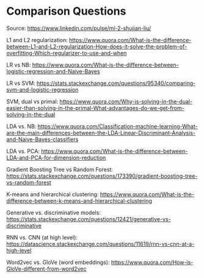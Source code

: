 Comparison Questions
===

Source: https://www.linkedin.com/pulse/ml-2-shujian-liu/

L1 and L2 regularization: https://www.quora.com/What-is-the-difference-between-L1-and-L2-regularization-How-does-it-solve-the-problem-of-overfitting-Which-regularizer-to-use-and-when

LR vs NB: https://www.quora.com/What-is-the-difference-between-logistic-regression-and-Naive-Bayes

LR vs SVM: https://stats.stackexchange.com/questions/95340/comparing-svm-and-logistic-regression

SVM, dual vs primal: https://www.quora.com/Why-is-solving-in-the-dual-easier-than-solving-in-the-primal-What-advantages-do-we-get-from-solving-in-the-dual 

LDA vs. NB: https://www.quora.com/Classification-machine-learning-What-are-the-main-differences-between-the-LDA-Linear-Discriminant-Analysis-and-Naive-Bayes-classifiers

LDA vs. PCA: https://www.quora.com/What-is-the-difference-between-LDA-and-PCA-for-dimension-reduction

Gradient Boosting Tree vs Random Forest: https://stats.stackexchange.com/questions/173390/gradient-boosting-tree-vs-random-forest

K-means and hierarchical clustering: https://www.quora.com/What-is-the-difference-between-k-means-and-hierarchical-clustering

Generative vs. discriminative models: https://stats.stackexchange.com/questions/12421/generative-vs-discriminative

RNN vs. CNN (at high level): https://datascience.stackexchange.com/questions/11619/rnn-vs-cnn-at-a-high-level

Word2vec vs. GloVe (word embeddings): https://www.quora.com/How-is-GloVe-different-from-word2vec

